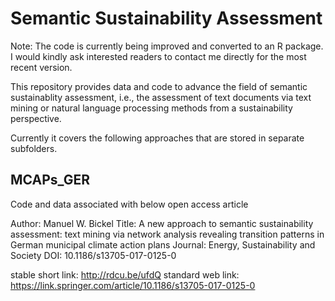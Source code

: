 # Semantic Sustainability Assessment

Note: The code is currently being improved and converted to an R package. I would kindly ask interested readers to contact me directly for the most recent version.

This repository provides data and code to advance the field of semantic sustainablity assessment, i.e., the assessment of text documents via text mining or natural language processing methods from a sustainability perspective.

Currently it covers the following approaches that are stored in separate subfolders.

## MCAPs_GER
Code and data associated with below open access article

Author: Manuel W. Bickel
Title: A new approach to semantic sustainability assessment: text mining via network analysis revealing transition patterns in German municipal climate action plans
Journal: Energy, Sustainability and Society
DOI: 10.1186/s13705-017-0125-0

stable short link: http://rdcu.be/ufdQ 
standard web link: https://link.springer.com/article/10.1186/s13705-017-0125-0



